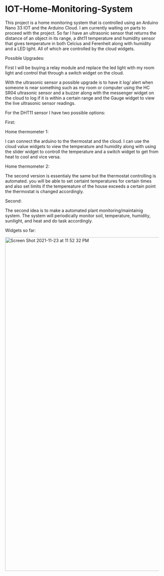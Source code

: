 # IOT-Home-Monitoring-System

This project is a home monitoring system that is controlled using an Arduino Nano 33 IOT and the Arduino Cloud. I am currently waiting on parts to proceed with the project. So far I have an ultrasonic sensor that returns the distance of an object in its range, a dht11 temperature and humidity sensor that gives temperature in both Celcius and Ferenheit along with humidity and a LED lgiht. All of which are controlled by the cloud widgets.


Possible Upgrades:

First I will be buying a relay module and replace the led light with my room light and control that through a switch widget on the cloud.

With the ultrasonic sensor a possible upgrade is to have it log/ alert when someone is near something such as my room or computer using the HC SR04 ultrasonic sensor and a buzzer along with the messenger widget on the cloud to log if it is within a certain range and the Gauge widget to view the live ultrasonic sensor readings.

For the DHT11 sensor I have two possible options:

First:

Home thermometer 1:

I can connect the arduino to the thermostat and the cloud. I can use the cloud value widgets to view the temperature and humidity along with using the slider widget to controll the temperature and a switch widget to get from heat to cool and vice versa.

Home thermometer 2:

The second version is essentialy the same but the thermostat controlling is automated. you will be able to set certaint temperatures for certain times and also set limits if the tempereature of the house exceeds a certain point the thermostat is changed accordingly.

Second:

The second idea is to make a automated plant monitoring/maintainig system. The system will periodically monitor soil, temperature, humidity, sunilight, and heat and do task accordingly.

Widgets so far:


<img width="1089" alt="Screen Shot 2021-11-23 at 11 52 32 PM" src="https://user-images.githubusercontent.com/58381410/143177019-847a83ef-2141-4ae6-a8fd-13e32fe54f64.png">


